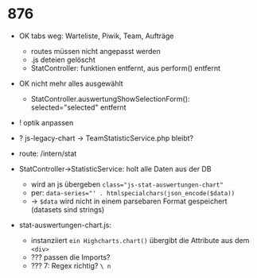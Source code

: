 # 876
- OK tabs weg: Warteliste, Piwik, Team, Aufträge
    - routes müssen nicht angepasst werden
    - .js deteien gelöscht
    - StatController: funktionen entfernt, aus perform() entfernt
- OK nicht mehr alles ausgewählt
    - StatController.auswertungShowSelectionForm(): selected="selected" entfernt
- ! optik anpassen
- ? js-legacy-chart -> TeamStatisticService.php bleibt?

- route: /intern/stat

- StatController->StatisticService: holt alle Daten aus der DB
    - wird an js übergeben `class="js-stat-auswertungen-chart"`
    - per: `data-series="' . htmlspecialchars(json_encode($data))`
    - -> `$data` wird nicht in einem parsebaren Format gespeichert (datasets sind strings)  
- stat-auswertungen-chart.js:
    - instanziiert `ein Highcharts.chart()` übergibt die Attribute aus dem `<div>`
    - ??? passen die Imports?
    - ??? 7: Regex richtig? `\ n`